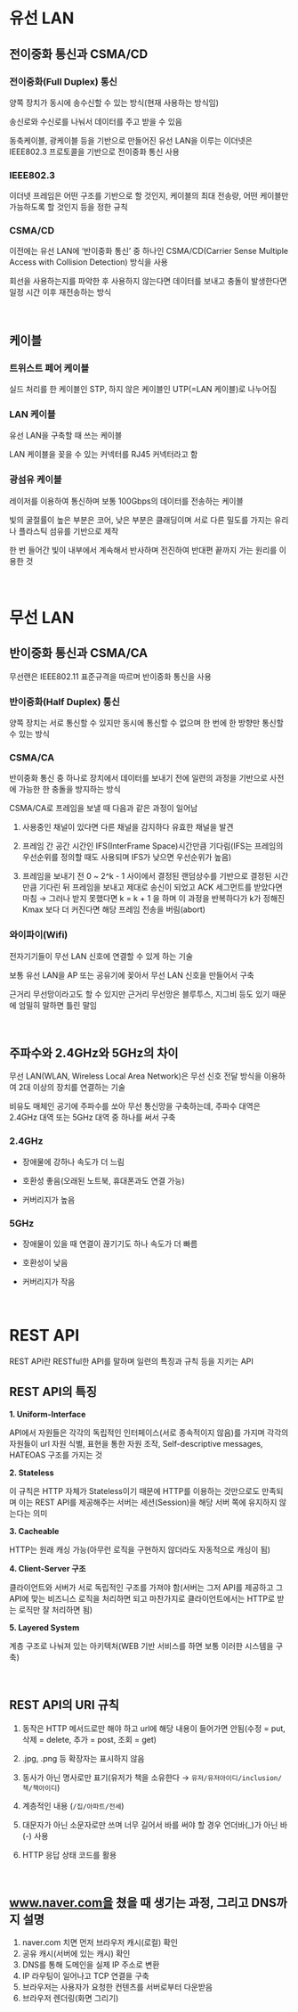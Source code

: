 # 유선 LAN

## 전이중화 통신과 CSMA/CD

### 전이중화(Full Duplex) 통신

양쪽 장치가 동시에 송수신할 수 있는 방식(현재 사용하는 방식임)

송신로와 수신로를 나눠서 데이터를 주고 받을 수 있음

동축케이블, 광케이블 등을 기반으로 만들어진 유선 LAN을 이루는 이더넷은 IEEE802.3 프로토콜을 기반으로 전이중화 통신 사용

### IEEE802.3

이더넷 프레임은 어떤 구조를 기반으로 할 것인지, 케이블의 최대 전송량, 어떤 케이블만 가능하도록 할 것인지 등을 정한 규칙

### CSMA/CD

이전에는 유선 LAN에 ‘반이중화 통신’ 중 하나인 CSMA/CD(Carrier Sense Multiple Access with Collision Detection) 방식을 사용

회선을 사용하는지를 파악한 후 사용하지 않는다면 데이터를 보내고 충돌이 발생한다면 일정 시간 이후 재전송하는 방식

<br>

## 케이블

### 트위스트 페어 케이블

실드 처리를 한 케이블인 STP, 하지 않은 케이블인 UTP(=LAN 케이블)로 나누어짐

### LAN 케이블

유선 LAN을 구축할 때 쓰는 케이블

LAN 케이블을 꽂을 수 있는 커넥터를 RJ45 커넥터라고 함

### 광섬유 케이블

레이저를 이용하여 통신하며 보통 100Gbps의 데이터를 전송하는 케이블

빛의 굴절률이 높은 부분은 코어, 낮은 부분은 클래딩이며 서로 다른 밀도를 가지는 유리나 플라스틱 섬유를 기반으로 제작

한 번 들어간 빛이 내부에서 계속해서 반사하며 전진하여 반대편 끝까지 가는 원리를 이용한 것

<br>

# 무선 LAN

## 반이중화 통신과 CSMA/CA

무선랜은 IEEE802.11 표준규격을 따르며 반이중화 통신을 사용

### 반이중화(Half Duplex) 통신

양쪽 장치는 서로 통신할 수 있지만 동시에 통신할 수 없으며 한 번에 한 방향만 통신할 수 있는 방식

### CSMA/CA

반이중화 통신 중 하나로 장치에서 데이터를 보내기 전에 일련의 과정을 기반으로 사전에 가능한 한 충돌을 방지하는 방식

CSMA/CA로 프레임을 보낼 때 다음과 같은 과정이 일어남

1. 사용중인 채널이 있다면 다른 채널을 감지하다 유효한 채널을 발견

2. 프레임 간 공간 시간인 IFS(InterFrame Space)시간만큼 기다림(IFS는 프레임의 우선순위를 정의할 때도 사용되며 IFS가 낮으면 우선순위가 높음)

3. 프레임을 보내기 전 0 ~ 2^k - 1 사이에서 결정된 랜덤상수를 기반으로 결정된 시간만큼 기다린 뒤 프레임을 보내고 제대로 송신이 되었고 ACK 세그먼트를 받았다면 마침 → 그러나 받지 못했다면 k = k + 1 을 하며 이 과정을 반복하다가 k가 정해진 Kmax 보다 더 커진다면 해당 프레임 전송을 버림(abort)

### 와이파이(Wifi)

전자기기들이 무선 LAN 신호에 연결할 수 있게 하는 기술

보통 유선 LAN을 AP 또는 공유기에 꽂아서 무선 LAN 신호을 만들어서 구축

근거리 무선망이라고도 할 수 있지만 근거리 무선망은 블루투스, 지그비 등도 있기 때문에 엄밀히 말하면 틀린 말임

<br>

## 주파수와 2.4GHz와 5GHz의 차이

무선 LAN(WLAN, Wireless Local Area Network)은 무선 신호 전달 방식을 이용하여 2대 이상의 장치를 연결하는 기술

비유도 매체인 공기에 주파수를 쏘아 무선 통신망을 구축하는데, 주파수 대역은 2.4GHz 대역 또는 5GHz 대역 중 하나를 써서 구축

### 2.4GHz

- 장애물에 강하나 속도가 더 느림

- 호환성 좋음(오래된 노트북, 휴대폰과도 연결 가능)

- 커버리지가 높음

### 5GHz

- 장애물이 있을 때 연결이 끊기기도 하나 속도가 더 빠름

- 호환성이 낮음

- 커버리지가 작음

<br>

# REST API

REST API란 RESTful한 API를 말하며 일련의 특징과 규칙 등을 지키는 API

## REST API의 특징

**1. Uniform-Interface**

API에서 자원들은 각각의 독립적인 인터페이스(서로 종속적이지 않음)를 가지며 각각의 자원들이 url 자원 식별, 표현을 통한 자원 조작, Self-descriptive messages, HATEOAS 구조를 가지는 것

**2. Stateless**

이 규칙은 HTTP 자체가 Stateless이기 때문에 HTTP를 이용하는 것만으로도 만족되며 이는 REST API를 제공해주는 서버는 세션(Session)을 해당 서버 쪽에 유지하지 않는다는 의미

**3. Cacheable**

HTTP는 원래 캐싱 가능(아무런 로직을 구현하지 않더라도 자동적으로 캐싱이 됨)

**4. Client-Server 구조**

클라이언트와 서버가 서로 독립적인 구조를 가져야 함(서버는 그저 API를 제공하고 그 API에 맞는 비즈니스 로직을 처리하면 되고 마찬가지로 클라이언트에서는 HTTP로 받는 로직만 잘 처리하면 됨)

**5. Layered System**

계층 구조로 나눠져 있는 아키텍처(WEB 기반 서비스를 하면 보통 이러한 시스템을 구축)

<br>

## REST API의 URI 규칙

1. 동작은 HTTP 메서드로만 해야 하고 url에 해당 내용이 들어가면 안됨(수정 = put, 삭제 = delete, 추가 = post, 조회 = get)

2. .jpg, .png 등 확장자는 표시하지 않음
 
3. 동사가 아닌 명사로만 표기(유저가 책을 소유한다 → `유저/유저아이디/inclusion/책/책아이디`)

4. 계층적인 내용 (`/집/아파트/전세`)
   
5. 대문자가 아닌 소문자로만 쓰며 너무 길어서 바를 써야 할 경우 언더바(_)가 아닌 바(-) 사용

6. HTTP 응답 상태 코드를 활용

<br>

## www.naver.com을 쳤을 때 생기는 과정, 그리고 DNS까지 설명

1. naver.com 치면 먼저 브라우저 캐시(로컬) 확인
2. 공유 캐시(서버에 있는 캐시) 확인
3. DNS를 통해 도메인을 실제 IP 주소로 변환
4. IP 라우팅이 일어나고 TCP 연결을 구축
5. 브라우저는 사용자가 요청한 컨텐츠를 서버로부터 다운받음
6. 브라우저 렌더링(화면 그리기)